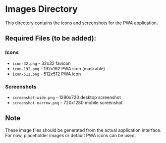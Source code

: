# Images Directory

This directory contains the icons and screenshots for the PWA application.

## Required Files (to be added):

### Icons
- `icon-32.png` - 32x32 favicon
- `icon-192.png` - 192x192 PWA icon (maskable)
- `icon-512.png` - 512x512 PWA icon

### Screenshots
- `screenshot-wide.png` - 1280x720 desktop screenshot
- `screenshot-narrow.png` - 720x1280 mobile screenshot

## Note
These image files should be generated from the actual application interface.
For now, placeholder images or default PWA icons can be used.